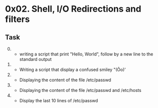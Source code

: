 # 0x02. Shell, I/O Redirections and filters
  ## Task
0. - writing a script that print "Hello, World", follow by a new line to the standard output

1. - Writing a script that display a confused smiley "(Ôo)'

2. - Displaying the content of the file /etc/passwd

3. - Displaying the content of the file /etc/passwd and /etc/hosts

4. - Display the last 10 lines of /etc/passwd


